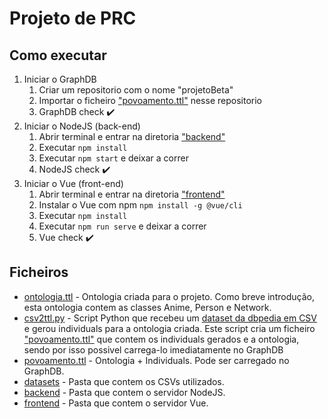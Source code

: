 # Projeto de PRC

## Como executar
1. Iniciar o GraphDB
    1. Criar um repositorio com o nome "projetoBeta"
    2. Importar o ficheiro ["povoamento.ttl"](https://github.com/Tibblue/PRC/blob/master/projeto/povoamento.ttl) nesse repositorio
    3. GraphDB check :heavy_check_mark:
2. Iniciar o NodeJS (back-end)
    1. Abrir terminal e entrar na diretoria ["backend"](https://github.com/Tibblue/PRC/tree/master/projeto/backend)
    2. Executar `npm install`
    3. Executar `npm start` e deixar a correr
    4. NodeJS check :heavy_check_mark:
3. Iniciar o Vue (front-end)
    1. Abrir terminal e entrar na diretoria ["frontend"](https://github.com/Tibblue/PRC/tree/master/projeto/frontend)
    2. Instalar o Vue com npm `npm install -g @vue/cli`
    2. Executar `npm install`
    3. Executar `npm run serve` e deixar a correr
    4. Vue check :heavy_check_mark:

## Ficheiros

* [ontologia.ttl](https://github.com/Tibblue/PRC/blob/master/projeto/ontologia.ttl) - Ontologia criada para o projeto. Como breve introdução, esta ontologia contem as classes Anime, Person e Network.  
* [csv2ttl.py](https://github.com/Tibblue/PRC/blob/master/projeto/csv2ttl.py) - Script Python que recebeu um [dataset da dbpedia em CSV](http://web.informatik.uni-mannheim.de/DBpediaAsTables/DBpedia-en-2016-04/csv/) e gerou individuals para a ontologia criada. Este script cria um ficheiro ["povoamento.ttl"](https://github.com/Tibblue/PRC/blob/master/projeto/povoamento.ttl) que contem os individuals gerados e a ontologia, sendo por isso possivel carrega-lo imediatamente no GraphDB
* [povoamento.ttl](https://github.com/Tibblue/PRC/blob/master/projeto/povoamento.ttl) - Ontologia + Individuals. Pode ser carregado no GraphDB.
* [datasets](https://github.com/Tibblue/PRC/blob/master/projeto/datasets/) - Pasta que contem os CSVs utilizados.
* [backend](https://github.com/Tibblue/PRC/blob/master/projeto/backend/) - Pasta que contem o servidor NodeJS.
* [frontend](https://github.com/Tibblue/PRC/blob/master/projeto/frontend/) - Pasta que contem o servidor Vue.
